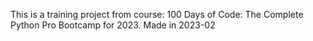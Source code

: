 This is a training project from course: 100 Days of Code: The Complete Python Pro Bootcamp for 2023. Made in 2023-02